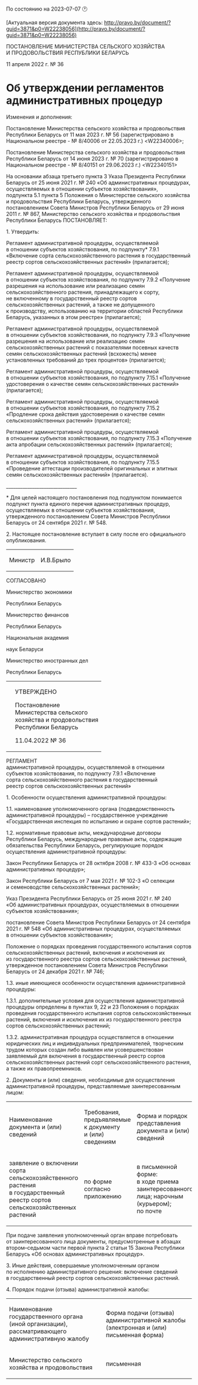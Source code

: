 По состоянию на 2023-07-07 &#x1F550;

[Актуальная версия документа здесь: http://pravo.by/document/?guid=3871&p0=W22238056](http://pravo.by/document/?guid=3871&p0=W22238056)

<p>ПОСТАНОВЛЕНИЕ МИНИСТЕРСТВА СЕЛЬСКОГО ХОЗЯЙСТВА И ПРОДОВОЛЬСТВИЯ РЕСПУБЛИКИ БЕЛАРУСЬ</p>
<p>11 апреля 2022 г. № 36</p>
<h1>Об утверждении регламентов административных процедур</h1>
<p>Изменения и дополнения:</p>
<p>Постановление Министерства сельского хозяйства и продовольствия Республики Беларусь от 11 мая 2023 г. № 56 (зарегистрировано в Национальном реестре - № 8/40006 от 22.05.2023 г.) &lt;W22340006&gt;;</p>
<p>Постановление Министерства сельского хозяйства и продовольствия Республики Беларусь от 14 июня 2023 г. № 70 (зарегистрировано в Национальном реестре - № 8/40151 от 29.06.2023 г.) &lt;W22340151&gt;</p>
<p></p>
<p>На основании абзаца третьего пункта 3 Указа Президента Республики Беларусь от 25 июня 2021 г. № 240 «Об административных процедурах, осуществляемых в отношении субъектов хозяйствования», подпункта 5.1 пункта 5 Положения о Министерстве сельского хозяйства и продовольствия Республики Беларусь, утвержденного постановлением Совета Министров Республики Беларусь от 29 июня 2011 г. № 867, Министерство сельского хозяйства и продовольствия Республики Беларусь ПОСТАНОВЛЯЕТ:</p>
<p>1. Утвердить:</p>
<p>Регламент административной процедуры, осуществляемой в отношении субъектов хозяйствования, по подпункту* 7.9.1 «Включение сорта сельскохозяйственного растения в государственный реестр сортов сельскохозяйственных растений» (прилагается);</p>
<p>Регламент административной процедуры, осуществляемой в отношении субъектов хозяйствования, по подпункту 7.9.2 «Получение разрешения на использование или реализацию семян сельскохозяйственного растения, принадлежащего к сорту, не включенному в государственный реестр сортов сельскохозяйственных растений, а также не допущенного к производству, использованию на территории областей Республики Беларусь, указанных в этом реестре» (прилагается);</p>
<p>Регламент административной процедуры, осуществляемой в отношении субъектов хозяйствования, по подпункту 7.9.3 «Получение разрешения на использование или реализацию семян сельскохозяйственных растений с показателями посевных качеств семян сельскохозяйственных растений (всхожесть) менее установленных требований до трех процентов» (прилагается);</p>
<p>Регламент административной процедуры, осуществляемой в отношении субъектов хозяйствования, по подпункту 7.15.1 «Получение удостоверения о качестве семян сельскохозяйственных растений» (прилагается);</p>
<p>Регламент административной процедуры, осуществляемой в отношении субъектов хозяйствования, по подпункту 7.15.2 «Продление срока действия удостоверения о качестве семян сельскохозяйственных растений» (прилагается);</p>
<p>Регламент административной процедуры, осуществляемой в отношении субъектов хозяйствования, по подпункту 7.15.3 «Получение акта апробации сельскохозяйственных растений» (прилагается);</p>
<p>Регламент административной процедуры, осуществляемой в отношении субъектов хозяйствования, по подпункту 7.15.5 «Проведение аттестации производителей оригинальных и элитных семян сельскохозяйственных растений» (прилагается).</p>
<p>______________________________</p>
<p>* Для целей настоящего постановления под подпунктом понимается подпункт пункта единого перечня административных процедур, осуществляемых в отношении субъектов хозяйствования, утвержденного постановлением Совета Министров Республики Беларусь от 24 сентября 2021 г. № 548.</p>
<p>2. Настоящее постановление вступает в силу после его официального опубликования.</p>
<p></p>
<table><tr>
<td><p>Министр</p></td>
<td><p>И.В.Брыло</p></td>
</tr></table>
<p></p>
<p>СОГЛАСОВАНО</p>
<p>Министерство экономики </p>
<p>Республики Беларусь</p>
<p></p>
<p>Министерство финансов </p>
<p>Республики Беларусь</p>
<p></p>
<p>Национальная академия </p>
<p>наук Беларуси</p>
<p></p>
<p>Министерство иностранных дел </p>
<p>Республики Беларусь</p>
<p></p>
<table><tr>
<td><p></p></td>
<td>
<p>УТВЕРЖДЕНО</p>
<p>Постановление<br>Министерства сельского<br>хозяйства и продовольствия<br>Республики Беларусь</p>
<p>11.04.2022 № 36</p>
</td>
</tr></table>
<p>РЕГЛАМЕНТ<br>административной процедуры, осуществляемой в отношении субъектов хозяйствования, по подпункту 7.9.1 «Включение сорта сельскохозяйственного растения в государственный реестр сортов сельскохозяйственных растений»</p>
<p>1. Особенности осуществления административной процедуры:</p>
<p>1.1. наименование уполномоченного органа (подведомственность административной процедуры) – государственное учреждение «Государственная инспекция по испытанию и охране сортов растений»;</p>
<p>1.2. нормативные правовые акты, международные договоры Республики Беларусь, международные правовые акты, содержащие обязательства Республики Беларусь, регулирующие порядок осуществления административной процедуры:</p>
<p>Закон Республики Беларусь от 28 октября 2008 г. № 433-З «Об основах административных процедур»;</p>
<p>Закон Республики Беларусь от 7 мая 2021 г. № 102-З «О селекции и семеноводстве сельскохозяйственных растений»;</p>
<p>Указ Президента Республики Беларусь от 25 июня 2021 г. № 240 «Об административных процедурах, осуществляемых в отношении субъектов хозяйствования»;</p>
<p>постановление Совета Министров Республики Беларусь от 24 сентября 2021 г. № 548 «Об административных процедурах, осуществляемых в отношении субъектов хозяйствования»;</p>
<p>Положение о порядках проведения государственного испытания сортов сельскохозяйственных растений, включения и исключения их из государственного реестра сортов сельскохозяйственных растений, утвержденное постановлением Совета Министров Республики Беларусь от 24 декабря 2021 г. № 746;</p>
<p>1.3. иные имеющиеся особенности осуществления административной процедуры:</p>
<p>1.3.1. дополнительные условия для осуществления административной процедуры определены в пунктах 9, 22 и 23 Положения о порядках проведения государственного испытания сортов сельскохозяйственных растений, включения и исключения их из государственного реестра сортов сельскохозяйственных растений;</p>
<p>1.3.2. административная процедура осуществляется в отношении юридических лиц и индивидуальных предпринимателей, творческим трудом которых создан либо выявлен или усовершенствован заявляемый для включения в государственный реестр сортов сельскохозяйственных растений сорт сельскохозяйственного растения, а также их правопреемников.</p>
<p>2. Документы и (или) сведения, необходимые для осуществления административной процедуры, представляемые заинтересованным лицом:</p>
<p></p>
<table>
<tr>
<td><p>Наименование документа и (или) сведений</p></td>
<td><p>Требования, предъявляемые к документу и (или) сведениям</p></td>
<td><p>Форма и порядок представления документа и (или) сведений</p></td>
</tr>
<tr>
<td><p>заявление о включении сорта сельскохозяйственного растения в государственный реестр сортов сельскохозяйственных растений</p></td>
<td><p>по форме согласно приложению</p></td>
<td><p>в письменной форме:<br>в ходе приема заинтересованного лица; нарочным (курьером); по почте </p></td>
</tr>
</table>
<p></p>
<p>При подаче заявления уполномоченный орган вправе потребовать от заинтересованного лица документы, предусмотренные в абзацах втором–седьмом части первой пункта 2 статьи 15 Закона Республики Беларусь «Об основах административных процедур».</p>
<p>3. Иные действия, совершаемые уполномоченным органом по исполнению административного решения: включение сведений в государственный реестр сортов сельскохозяйственных растений.</p>
<p>4. Порядок подачи (отзыва) административной жалобы:</p>
<p></p>
<table>
<tr>
<td><p>Наименование государственного органа (иной организации), рассматривающего административную жалобу</p></td>
<td><p>Форма подачи (отзыва) административной жалобы (электронная и (или) письменная форма)</p></td>
</tr>
<tr>
<td><p>Министерство сельского хозяйства и продовольствия</p></td>
<td><p>письменная</p></td>
</tr>
</table>
<p></p>